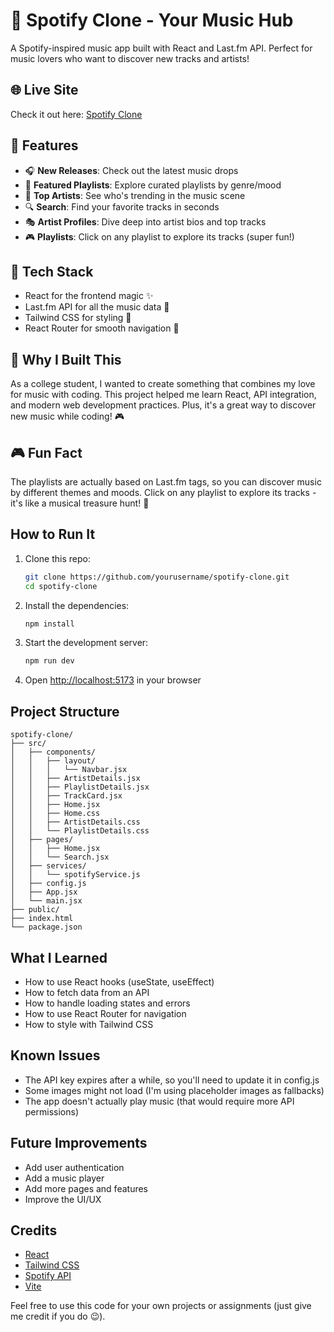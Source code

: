 # 🎵 Spotify Clone - Your Music Hub

A Spotify-inspired music app built with React and Last.fm API. Perfect for music lovers who want to discover new tracks and artists!

## 🌐 Live Site
Check it out here: [Spotify Clone](https://boisterous-mermaid-5baa81.netlify.app/)

## 🎸 Features

- 🎧 **New Releases**: Check out the latest music drops
- 🎨 **Featured Playlists**: Explore curated playlists by genre/mood
- 🎤 **Top Artists**: See who's trending in the music scene
- 🔍 **Search**: Find your favorite tracks in seconds
- 🎭 **Artist Profiles**: Dive deep into artist bios and top tracks
- 🎮 **Playlists**: Click on any playlist to explore its tracks (super fun!)

## 🎨 Tech Stack

- React for the frontend magic ✨
- Last.fm API for all the music data 🎵
- Tailwind CSS for styling 🎨
- React Router for smooth navigation 🚀

## 🎯 Why I Built This

As a college student, I wanted to create something that combines my love for music with coding. This project helped me learn React, API integration, and modern web development practices. Plus, it's a great way to discover new music while coding! 🎮

## 🎮 Fun Fact

The playlists are actually based on Last.fm tags, so you can discover music by different themes and moods. Click on any playlist to explore its tracks - it's like a musical treasure hunt! 🎵

## How to Run It

1. Clone this repo:
   ```bash
   git clone https://github.com/yourusername/spotify-clone.git
   cd spotify-clone
   ```

2. Install the dependencies:
   ```bash
   npm install
   ```

3. Start the development server:
   ```bash
   npm run dev
   ```

4. Open [http://localhost:5173](http://localhost:5173) in your browser

## Project Structure

```
spotify-clone/
├── src/
│   ├── components/
│   │   ├── layout/
│   │   │   └── Navbar.jsx
│   │   ├── ArtistDetails.jsx
│   │   ├── PlaylistDetails.jsx
│   │   ├── TrackCard.jsx
│   │   ├── Home.jsx
│   │   ├── Home.css
│   │   ├── ArtistDetails.css
│   │   └── PlaylistDetails.css
│   ├── pages/
│   │   ├── Home.jsx
│   │   └── Search.jsx
│   ├── services/
│   │   └── spotifyService.js
│   ├── config.js
│   ├── App.jsx
│   └── main.jsx
├── public/
├── index.html
└── package.json
```

## What I Learned

- How to use React hooks (useState, useEffect)
- How to fetch data from an API
- How to handle loading states and errors
- How to use React Router for navigation
- How to style with Tailwind CSS

## Known Issues

- The API key expires after a while, so you'll need to update it in config.js
- Some images might not load (I'm using placeholder images as fallbacks)
- The app doesn't actually play music (that would require more API permissions)

## Future Improvements

- Add user authentication
- Add a music player
- Add more pages and features
- Improve the UI/UX

## Credits

- [React](https://reactjs.org/)
- [Tailwind CSS](https://tailwindcss.com/)
- [Spotify API](https://developer.spotify.com/documentation/web-api/)
- [Vite](https://vitejs.dev/)

Feel free to use this code for your own projects or assignments (just give me credit if you do 😉).
